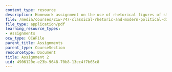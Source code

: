```yaml
---
content_type: resource
description: Homework assignment on the use of rhetorical figures of style in a speech.
file: /media/courses/21w-747-classical-rhetoric-and-modern-political-discourse-fall-2009/4906120ee23b964870b813ec4f7b65c8_MIT21W_747_01F09_assn02.pdf
file_type: application/pdf
learning_resource_types:
- Assignments
ocw_type: OCWFile
parent_title: Assignments
parent_type: CourseSection
resourcetype: Document
title: Assignment 2
uid: 4906120e-e23b-9648-70b8-13ec4f7b65c8
---
```

